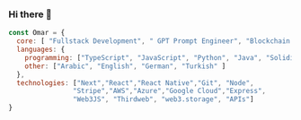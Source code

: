 ### Hi there 👋

```javascript
const Omar = {
  core: [ "Fullstack Development", " GPT Prompt Engineer", "Blockchain Development", "API Development", "Mobile Development" ],
  languages: {
    programming: ["TypeScript", "JavaScript", "Python", "Java", "Solidity", "HTML", "CSS", "C", "Bash", "Scheme" ],
    other: ["Arabic", "English", "German", "Turkish" ]
  },
  technologies: ["Next","React","React Native","Git", "Node",
                "Stripe","AWS","Azure","Google Cloud","Express",
                "Web3JS", "Thirdweb", "web3.storage", "APIs"]
}
```

<!--
**Omar-HeshamR/Omar-HeshamR** is a ✨ _special_ ✨ repository because its `README.md` (this file) appears on your GitHub profile.

Here are some ideas to get you started:

- 🔭 I’m currently working on ...
- 🌱 I’m currently learning ...
- 👯 I’m looking to collaborate on ...
- 🤔 I’m looking for help with ...
- 💬 Ask me about ...
- 📫 How to reach me: ...
- 😄 Pronouns: ...
- ⚡ Fun fact: ...
-->
